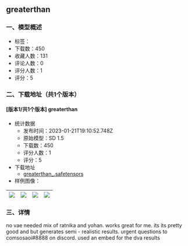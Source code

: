 ## greaterthan
### 一、模型概述

- 标签：
- 下载数：450
- 收藏人数：131
- 评论人数：0
- 评分人数：1
- 评分：5

### 二、下载地址（共1个版本）

#### [版本1/共1个版本] greaterthan

- 统计数据
  - 发布时间：2023-01-21T19:10:52.748Z
  - 原始模型：SD 1.5
  - 下载数：450
  - 评分人数：1
  - 评分：5
- 下载地址
  - [greaterthan_.safetensors](https://civitai.com/api/download/models/5024)
- 样例图像：

| <img src="https://image.civitai.com/xG1nkqKTMzGDvpLrqFT7WA/bf2609cd-b454-4712-61f3-7064ad1e4900/width=450/36734.jpeg" /> | <img src="https://image.civitai.com/xG1nkqKTMzGDvpLrqFT7WA/d8e086b2-8b4b-45c1-ed5b-7704bea99900/width=450/36731.jpeg" /> | <img src="https://image.civitai.com/xG1nkqKTMzGDvpLrqFT7WA/8d9a0b1c-9b48-4de3-a151-765a9111ef00/width=450/36736.jpeg" /> | <img src="https://image.civitai.com/xG1nkqKTMzGDvpLrqFT7WA/b88fbe25-1b11-453d-bd02-728fdbb46f00/width=450/36733.jpeg" /> |
| ---- | ---- | ---- | ---- |


### 三、详情
<p>no vae needed mix of ratnika and yohan. works great for me. its its pretty good and but generates semi - realistic results. urgent questions to comsosaoi#8888 on discord. used an embed for the dva results</p>